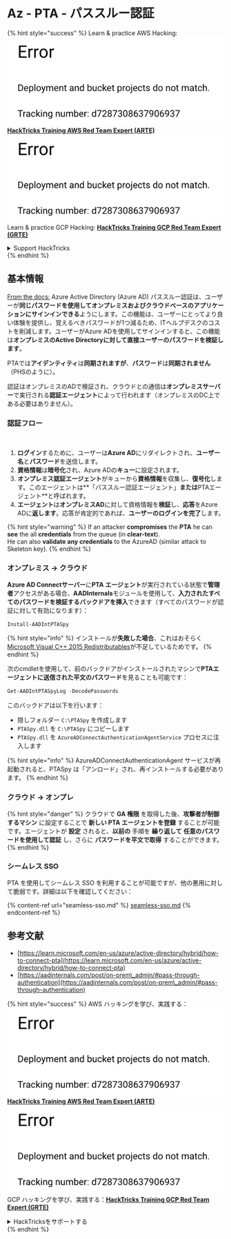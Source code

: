 # Az - PTA - パススルー認証

{% hint style="success" %}
Learn & practice AWS Hacking:<img src="../../../../.gitbook/assets/image (1) (1).png" alt="" data-size="line">[**HackTricks Training AWS Red Team Expert (ARTE)**](https://training.hacktricks.xyz/courses/arte)<img src="../../../../.gitbook/assets/image (1) (1).png" alt="" data-size="line">\
Learn & practice GCP Hacking: <img src="../../../../.gitbook/assets/image (2).png" alt="" data-size="line">[**HackTricks Training GCP Red Team Expert (GRTE)**<img src="../../../../.gitbook/assets/image (2).png" alt="" data-size="line">](https://training.hacktricks.xyz/courses/grte)

<details>

<summary>Support HackTricks</summary>

* Check the [**subscription plans**](https://github.com/sponsors/carlospolop)!
* **Join the** 💬 [**Discord group**](https://discord.gg/hRep4RUj7f) or the [**telegram group**](https://t.me/peass) or **follow** us on **Twitter** 🐦 [**@hacktricks\_live**](https://twitter.com/hacktricks\_live)**.**
* **Share hacking tricks by submitting PRs to the** [**HackTricks**](https://github.com/carlospolop/hacktricks) and [**HackTricks Cloud**](https://github.com/carlospolop/hacktricks-cloud) github repos.

</details>
{% endhint %}

## 基本情報

[From the docs:](https://learn.microsoft.com/en-us/entra/identity/hybrid/connect/how-to-connect-pta) Azure Active Directory (Azure AD) パススルー認証は、ユーザーが**同じパスワードを使用してオンプレミスおよびクラウドベースのアプリケーションにサインインできる**ようにします。この機能は、ユーザーにとってより良い体験を提供し、覚えるべきパスワードが1つ減るため、ITヘルプデスクのコストを削減します。ユーザーがAzure ADを使用してサインインすると、この機能は**オンプレミスのActive Directoryに対して直接ユーザーのパスワードを検証します**。

PTAでは**アイデンティティ**は**同期されますが**、**パスワード**は**同期されません**（PHSのように）。

認証はオンプレミスのADで検証され、クラウドとの通信は**オンプレミスサーバー**で実行される**認証エージェント**によって行われます（オンプレミスのDC上である必要はありません）。

### 認証フロー

<figure><img src="../../../../.gitbook/assets/image (92).png" alt=""><figcaption></figcaption></figure>

1. **ログイン**するために、ユーザーは**Azure AD**にリダイレクトされ、**ユーザー名**と**パスワード**を送信します。
2. **資格情報**は**暗号化**され、Azure ADの**キュー**に設定されます。
3. **オンプレミス認証エージェント**がキューから**資格情報**を収集し、**復号化**します。このエージェントは**「パススルー認証エージェント」**または**PTAエージェント**と呼ばれます。
4. **エージェント**は**オンプレミスAD**に対して資格情報を**検証**し、**応答**をAzure ADに**返します**。応答が肯定的であれば、**ユーザーのログインを完了**します。

{% hint style="warning" %}
If an attacker **compromises** the **PTA** he can **see** the all **credentials** from the queue (in **clear-text**).\
He can also **validate any credentials** to the AzureAD (similar attack to Skeleton key).
{% endhint %}

### オンプレミス -> クラウド

**Azure AD Connectサーバー**に**PTA** **エージェント**が実行されている状態で**管理者**アクセスがある場合、**AADInternals**モジュールを使用して、**入力されたすべてのパスワードを検証するバックドアを挿入**できます（すべてのパスワードが認証に対して有効になります）：
```powershell
Install-AADIntPTASpy
```
{% hint style="info" %}
インストールが**失敗した場合**、これはおそらく[Microsoft Visual C++ 2015 Redistributables](https://download.microsoft.com/download/6/A/A/6AA4EDFF-645B-48C5-81CC-ED5963AEAD48/vc\_redist.x64.exe)が不足しているためです。
{% endhint %}

次のcmdletを使用して、前のバックドアがインストールされたマシンで**PTAエージェントに送信された平文のパスワード**を見ることも可能です：
```powershell
Get-AADIntPTASpyLog -DecodePasswords
```
このバックドアは以下を行います：

* 隠しフォルダー `C:\PTASpy` を作成します
* `PTASpy.dll` を `C:\PTASpy` にコピーします
* `PTASpy.dll` を `AzureADConnectAuthenticationAgentService` プロセスに注入します

{% hint style="info" %}
AzureADConnectAuthenticationAgent サービスが再起動されると、PTASpy は「アンロード」され、再インストールする必要があります。
{% endhint %}

### クラウド -> オンプレ

{% hint style="danger" %}
クラウドで **GA 権限** を取得した後、**攻撃者が制御するマシン** に設定することで **新しい PTA エージェントを登録** することが可能です。エージェントが **設定** されると、**以前の** 手順を **繰り返して** **任意のパスワードを使用して認証** し、さらに **パスワードを平文で取得** することができます。
{% endhint %}

### シームレス SSO

PTA を使用してシームレス SSO を利用することが可能ですが、他の悪用に対して脆弱です。詳細は以下を確認してください：

{% content-ref url="seamless-sso.md" %}
[seamless-sso.md](seamless-sso.md)
{% endcontent-ref %}

## 参考文献

* [https://learn.microsoft.com/en-us/azure/active-directory/hybrid/how-to-connect-pta](https://learn.microsoft.com/en-us/azure/active-directory/hybrid/how-to-connect-pta)
* [https://aadinternals.com/post/on-prem\_admin/#pass-through-authentication](https://aadinternals.com/post/on-prem\_admin/#pass-through-authentication)

{% hint style="success" %}
AWS ハッキングを学び、実践する：<img src="../../../../.gitbook/assets/image (1) (1).png" alt="" data-size="line">[**HackTricks Training AWS Red Team Expert (ARTE)**](https://training.hacktricks.xyz/courses/arte)<img src="../../../../.gitbook/assets/image (1) (1).png" alt="" data-size="line">\
GCP ハッキングを学び、実践する：<img src="../../../../.gitbook/assets/image (2).png" alt="" data-size="line">[**HackTricks Training GCP Red Team Expert (GRTE)**<img src="../../../../.gitbook/assets/image (2).png" alt="" data-size="line">](https://training.hacktricks.xyz/courses/grte)

<details>

<summary>HackTricksをサポートする</summary>

* [**サブスクリプションプラン**](https://github.com/sponsors/carlospolop)を確認してください！
* **💬 [**Discordグループ**](https://discord.gg/hRep4RUj7f) または [**Telegramグループ**](https://t.me/peass) に参加するか、**Twitter** 🐦 [**@hacktricks\_live**](https://twitter.com/hacktricks\_live)**をフォローしてください。**
* **ハッキングのトリックを共有するには、[**HackTricks**](https://github.com/carlospolop/hacktricks) と [**HackTricks Cloud**](https://github.com/carlospolop/hacktricks-cloud) の GitHub リポジトリに PR を送信してください。**

</details>
{% endhint %}
